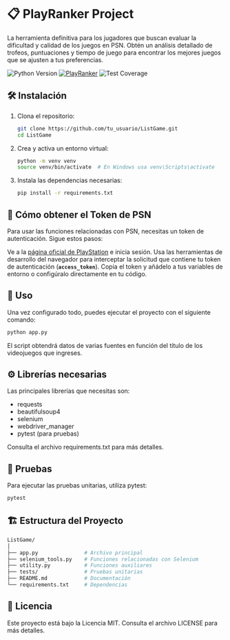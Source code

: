 # 📋 PlayRanker Project

La herramienta definitiva para los jugadores que buscan evaluar la dificultad y calidad de los juegos en PSN. Obtén un análisis detallado de trofeos, puntuaciones y tiempo de juego para encontrar los mejores juegos que se ajusten a tus preferencias.

![Python Version](https://img.shields.io/badge/python-3.12%2B-blue)
[![PlayRanker](https://github.com/rafacc87/PlayRanker/actions/workflows/python-app.yml/badge.svg)](https://github.com/rafacc87/PlayRanker/actions/workflows/python-app.yml)
![Test Coverage](https://img.shields.io/codecov/c/github/rafacc87/PlayRanker)

## 🛠️ Instalación

1. Clona el repositorio:
   ```bash
   git clone https://github.com/tu_usuario/ListGame.git
   cd ListGame
   ```
2. Crea y activa un entorno virtual:
   ```bash
   python -m venv venv
   source venv/bin/activate  # En Windows usa venv\Scripts\activate
   ```
3. Instala las dependencias necesarias:
   ```bash
   pip install -r requirements.txt
   ```

## 🔑 Cómo obtener el Token de PSN
Para usar las funciones relacionadas con PSN, necesitas un token de autenticación. Sigue estos pasos:

Ve a la [página oficial de PlayStation](https://www.playstation.com/) e inicia sesión.
Usa las herramientas de desarrollo del navegador para interceptar la solicitud que contiene tu token de autenticación (**`access_token`**).
Copia el token y añádelo a tus variables de entorno o configúralo directamente en tu código.
## 🚀 Uso
Una vez configurado todo, puedes ejecutar el proyecto con el siguiente comando:

   ```bash
   python app.py
   ```
El script obtendrá datos de varias fuentes en función del título de los videojuegos que ingreses.

## ⚙️ Librerías necesarias
Las principales librerías que necesitas son:

- requests
- beautifulsoup4
- selenium
- webdriver_manager
- pytest (para pruebas)

Consulta el archivo requirements.txt para más detalles.

## 🧪 Pruebas
Para ejecutar las pruebas unitarias, utiliza pytest:

   ```bash
   pytest
   ```
## 🏗️ Estructura del Proyecto
   ```bash
   ListGame/
   │
   ├── app.py               # Archivo principal
   ├── selenium_tools.py    # Funciones relacionadas con Selenium
   ├── utility.py           # Funciones auxiliares
   ├── tests/               # Pruebas unitarias
   ├── README.md            # Documentación
   └── requirements.txt     # Dependencias   
   ```

## 📝 Licencia
Este proyecto está bajo la Licencia MIT. Consulta el archivo LICENSE para más detalles.

